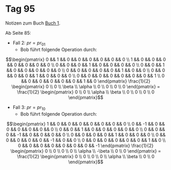 # Tag 95

Notizen zum Buch [Buch 1](../Buch1.md).

Ab Seite 85:
* Fall 2: $pr = pr_{01}$
  - Bob führt folgende Operation durch:
```math
\begin{pmatrix}
0 && 1 && 0 && 0 && 0 && 0 && 0 && 0 \\ 
1 && 0 && 0 && 0 && 0 && 0 && 0 && 0 \\ 
0 && 0 && 0 && 1 && 0 && 0 && 0 && 0 \\ 
0 && 0 && 1 && 0 && 0 && 0 && 0 && 0 \\ 
0 && 0 && 0 && 0 && 0 && 1 && 0 && 0 \\ 
0 && 0 && 0 && 0 && 1 && 0 && 0 && 0 \\ 
0 && 0 && 0 && 0 && 0 && 0 && 0 && 1 \\ 
0 && 0 && 0 && 0 && 0 && 0 && 1 && 0
\end{pmatrix}
\frac{1}{2}
\begin{pmatrix}
0 \\
0 \\
\beta \\
\alpha \\
0 \\
0 \\
0 \\
0
\end{pmatrix}
=
\frac{1}{2}
\begin{pmatrix}
0 \\
0 \\
\alpha \\
\beta \\
0 \\
0 \\
0 \\
0
\end{pmatrix}
```

* Fall 3: $pr = pr_{10}$
  - Bob führt folgende Operation durch:
```math
\begin{pmatrix}
1 &&  0 && 0 &&  0 && 0 &&  0 && 0 &&  0 \\ 
0 && -1 && 0 &&  0 && 0 &&  0 && 0 &&  0 \\ 
0 &&  0 && 1 &&  0 && 0 &&  0 && 0 &&  0 \\ 
0 &&  0 && 0 && -1 && 0 &&  0 && 0 &&  0 \\ 
0 &&  0 && 0 &&  0 && 1 &&  0 && 0 &&  0 \\ 
0 &&  0 && 0 &&  0 && 0 && -1 && 0 &&  0 \\ 
0 &&  0 && 0 &&  0 && 0 &&  0 && 1 &&  0 \\ 
0 &&  0 && 0 &&  0 && 0 &&  0 && 0 && -1
\end{pmatrix}
\frac{1}{2}
\begin{pmatrix}
0 \\
0 \\
0 \\
0 \\
\alpha \\
-\beta \\
0 \\
0
\end{pmatrix}
=
\frac{1}{2}
\begin{pmatrix}
0 \\
0 \\
0 \\
0 \\
\alpha \\
\beta \\
0 \\
0
\end{pmatrix}
```

